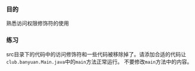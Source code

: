 ### 目的
熟悉访问权限修饰符的使用

### 练习
src目录下的代码中的访问修饰符和一些代码被移除掉了。请添加合适的代码让`club.banyuan.Main.java`中的`main`方法正常运行。
不要修改`main`方法中的内容。
